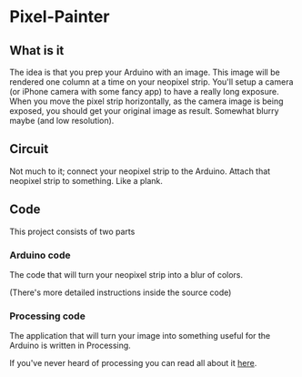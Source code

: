# Pixel-Painter

## What is it

The idea is that you prep your Arduino with an image. This image will be rendered one column at a time on your neopixel strip. You'll setup a camera (or iPhone camera with some fancy app) to have a really long exposure.
When you move the pixel strip horizontally, as the camera image is being exposed, you should get your original image as result. Somewhat blurry maybe (and low resolution).

## Circuit
Not much to it; connect your neopixel strip to the Arduino. Attach that neopixel strip to something. Like a plank.

## Code

This project consists of two parts

### Arduino code

The code that will turn your neopixel strip into a blur of colors.

(There's more detailed instructions inside the source code)

### Processing code

The application that will turn your image into something useful for the Arduino is written in Processing.

If you've never heard of processing you can read all about it [here](https://processing.org/).